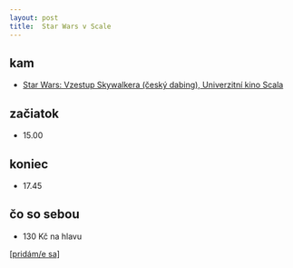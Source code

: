 ```yaml
---
layout: post
title:  Star Wars v Scale
---
```

## kam
* [Star Wars: Vzestup Skywalkera (český dabing), Univerzitní kino Scala](https://www.kinoscala.cz/cz/film/s◘tar-wars-vzestup-skywalkera-cesky-dabing-9742)

## začiatok
* 15.00 

## koniec
* 17.45

## čo so sebou
* 130 Kč na hlavu

[[pridám/e sa]](https://docs.google.com/forms/d/e/1FAIpQLSdYBMTAsGSe_WU45hLNuZi3f8hkE1aCEMyNZnZz5b-bc2naOg/viewform?usp=sf_link)